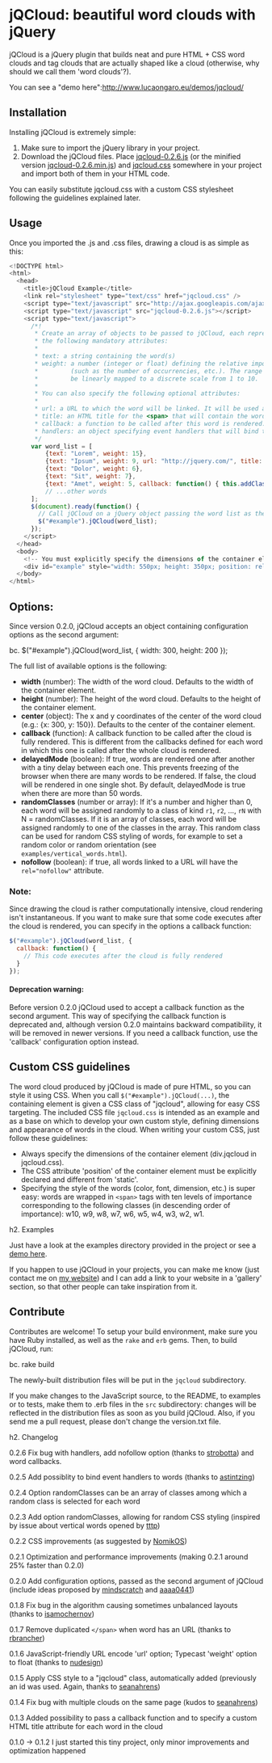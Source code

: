 jQCloud: beautiful word clouds with jQuery
==========================================

jQCloud is a jQuery plugin that builds neat and pure HTML + CSS word clouds and tag clouds that are actually shaped like a cloud (otherwise, why should we call them 'word clouds'?).

You can see a "demo here":http://www.lucaongaro.eu/demos/jqcloud/

Installation
------------

Installing jQCloud is extremely simple:

1. Make sure to import the jQuery library in your project.
2. Download the jQCloud files. Place [jqcloud-0.2.6.js](https://raw.github.com/DukeLeNoir/jQCloud/master/jqcloud/jqcloud-0.2.6.js) (or the minified version [jqcloud-0.2.6.min.js](https://raw.github.com/DukeLeNoir/jQCloud/master/jqcloud/jqcloud-0.2.6.min.js)) and [jqcloud.css](https://raw.github.com/DukeLeNoir/jQCloud/master/jqcloud/jqcloud.css) somewhere in your project and import both of them in your HTML code.

You can easily substitute jqcloud.css with a custom CSS stylesheet following the guidelines explained later.

Usage
-----

Once you imported the .js and .css files, drawing a cloud is as simple as this:

```javascript
<!DOCTYPE html>
<html>
  <head>
    <title>jQCloud Example</title>
    <link rel="stylesheet" type="text/css" href="jqcloud.css" />
    <script type="text/javascript" src="http://ajax.googleapis.com/ajax/libs/jquery/1.4.4/jquery.min.js"></script>
    <script type="text/javascript" src="jqcloud-0.2.6.js"></script>
    <script type="text/javascript">
      /*!
       * Create an array of objects to be passed to jQCloud, each representing a word in the cloud and specifying
       * the following mandatory attributes:
       *
       * text: a string containing the word(s)
       * weight: a number (integer or float) defining the relative importance of the word
       *         (such as the number of occurrencies, etc.). The range of values is arbitrary, as they will
       *         be linearly mapped to a discrete scale from 1 to 10.
       *
       * You can also specify the following optional attributes:
       *
       * url: a URL to which the word will be linked. It will be used as the href attribute of an HTML anchor.
       * title: an HTML title for the <span> that will contain the word(s)
       * callback: a function to be called after this word is rendered. Within the function, 'this' is the word element.
       * handlers: an object specifying event handlers that will bind to the word (e.g.: {click: function() { alert("it works!"); } })
       */
      var word_list = [
          {text: "Lorem", weight: 15},
          {text: "Ipsum", weight: 9, url: "http://jquery.com/", title: "jQuery Rocks!"},
          {text: "Dolor", weight: 6},
          {text: "Sit", weight: 7},
          {text: "Amet", weight: 5, callback: function() { this.addClass("foo"); }}
          // ...other words
      ];
      $(document).ready(function() {
        // Call jQCloud on a jQuery object passing the word list as the first argument. Chainability of methods is maintained.
        $("#example").jQCloud(word_list);
      });
    </script>
  </head>
  <body>
    <!-- You must explicitly specify the dimensions of the container element -->
    <div id="example" style="width: 550px; height: 350px; position: relative;"></div>
  </body>
</html>
```

Options:
--------

Since version 0.2.0, jQCloud accepts an object containing configuration options as the second argument:

bc. $("#example").jQCloud(word_list, {
  width: 300,
  height: 200
});

The full list of available options is the following:

* **width** (number): The width of the word cloud. Defaults to the width of the container element.
* **height** (number): The height of the word cloud. Defaults to the height of the container element.
* **center** (object): The x and y coordinates of the center of the word cloud (e.g.: {x: 300, y: 150}). Defaults to the center of the container element.
* **callback** (function): A callback function to be called after the cloud is fully rendered. This is different from the callbacks defined for each word in which this one is called after the whole cloud is rendered.
* **delayedMode** (boolean): If true, words are rendered one after another with a tiny delay between each one. This prevents freezing of the browser when there are many words to be rendered. If false, the cloud will be rendered in one single shot. By default, delayedMode is true when there are more than 50 words.
* **randomClasses** (number or array): If it's a number and higher than 0, each word will be assigned randomly to a class of kind `r1`, `r2`, ..., `rN` with N = randomClasses. If it is an array of classes, each word will be assigned randomly to one of the classes in the array. This random class can be used for random CSS styling of words, for example to set a random color or random orientation (see `examples/vertical_words.html`).
* **nofollow** (boolean): if true, all words linked to a URL will have the `rel="nofollow"` attribute.

### Note:

Since drawing the cloud is rather computationally intensive, cloud rendering isn't instantaneous. If you want to make sure that some code executes after the cloud is rendered, you can specify in the options a callback function:

```javascript
$("#example").jQCloud(word_list, {
  callback: function() {
    // This code executes after the cloud is fully rendered
  }
});
```

#### Deprecation warning:

Before version 0.2.0 jQCloud used to accept a callback function as the second argument. This way of specifying the callback function is deprecated and, although version 0.2.0 maintains backward compatibility, it will be removed in newer versions. If you need a callback function, use the 'callback' configuration option instead.

Custom CSS guidelines
---------------------

The word cloud produced by jQCloud is made of pure HTML, so you can style it using CSS. When you call `$("#example").jQCloud(...)`, the containing element is given a CSS class of "jqcloud", allowing for easy CSS targeting. The included CSS file `jqcloud.css` is intended as an example and as a base on which to develop your own custom style, defining dimensions and appearance of words in the cloud. When writing your custom CSS, just follow these guidelines:

* Always specify the dimensions of the container element (div.jqcloud in jqcloud.css).
* The CSS attribute 'position' of the container element must be explicitly declared and different from 'static'.
* Specifying the style of the words (color, font, dimension, etc.) is super easy: words are wrapped in `<span>` tags with ten levels of importance corresponding to the following classes (in descending order of importance): w10, w9, w8, w7, w6, w5, w4, w3, w2, w1. 

h2. Examples

Just have a look at the examples directory provided in the project or see a [demo here](http://www.lucaongaro.eu/demos/jqcloud/).

If you happen to use jQCloud in your projects, you can make me know (just contact me on [my website](http://www.lucaongaro.eu)) and I can add a link to your website in a 'gallery' section, so that other people can take inspiration from it.

Contribute
----------

Contributes are welcome! To setup your build environment, make sure you have Ruby installed, as well as the `rake` and `erb` gems. Then, to build jQCloud, run:

bc. rake build

The newly-built distribution files will be put in the `jqcloud` subdirectory.

If you make changes to the JavaScript source, to the README, to examples or to tests, make them to .erb files in the `src` subdirectory: changes will be reflected in the distribution files as soon as you build jQCloud. Also, if you send me a pull request, please don't change the version.txt file.

h2. Changelog

0.2.6 Fix bug with handlers, add nofollow option (thanks to [strobotta](https://github.com/strobotta)) and word callbacks.

0.2.5 Add possiblity to bind event handlers to words (thanks to [astintzing](https://github.com/astintzing))

0.2.4 Option randomClasses can be an array of classes among which a random class is selected for each word

0.2.3 Add option randomClasses, allowing for random CSS styling (inspired by issue about vertical words opened by [tttp](https://github.com/tttp))

0.2.2 CSS improvements (as suggested by [NomikOS](https://github.com/NomikOS))

0.2.1 Optimization and performance improvements (making 0.2.1 around 25% faster than 0.2.0)

0.2.0 Add configuration options, passed as the second argument of jQCloud (include ideas proposed by [mindscratch](https://github.com/mindscratch) and [aaaa0441](https://github.com/aaaa0441))

0.1.8 Fix bug in the algorithm causing sometimes unbalanced layouts (thanks to [isamochernov](https://github.com/isamochernov))

0.1.7 Remove duplicated `</span>` when word has an URL (thanks to [rbrancher](https://github.com/rbrancher))

0.1.6 JavaScript-friendly URL encode 'url' option; Typecast 'weight' option to float (thanks to [nudesign](https://github.com/nudesign))

0.1.5 Apply CSS style to a "jqcloud" class, automatically added (previously an id was used. Again, thanks to [seanahrens](https://github.com/seanahrens))

0.1.4 Fix bug with multiple clouds on the same page (kudos to [seanahrens](https://github.com/seanahrens))

0.1.3 Added possibility to pass a callback function and to specify a custom HTML title attribute for each word in the cloud

0.1.0 -> 0.1.2 I just started this tiny project, only minor improvements and optimization happened
